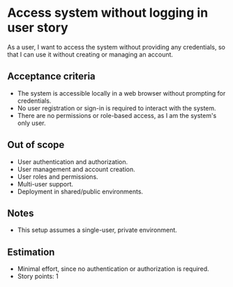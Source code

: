 # Access system without logging in user story

As a user, I want to access the system without providing any credentials, so that I can use it without creating or managing an account.

## Acceptance criteria

-   The system is accessible locally in a web browser without prompting for credentials.
-   No user registration or sign-in is required to interact with the system.
-   There are no permissions or role-based access, as I am the system's only user.

## Out of scope

-   User authentication and authorization.
-   User management and account creation.
-   User roles and permissions.
-   Multi-user support.
-   Deployment in shared/public environments.

## Notes

-   This setup assumes a single-user, private environment.

## Estimation

-   Minimal effort, since no authentication or authorization is required.
-   Story points: 1
